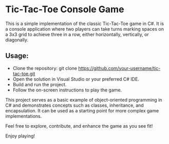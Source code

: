 # Tic-Tac-Toe Console Game

This is a simple implementation of the classic Tic-Tac-Toe game in C#. It is a console application where two players can take turns marking spaces on a 3x3 grid to achieve three in a row, either horizontally, vertically, or diagonally.

## Usage:
- Clone the repository: git clone https://github.com/your-username/tic-tac-toe.git
- Open the solution in Visual Studio or your preferred C# IDE.
- Build and run the project.
- Follow the on-screen instructions to play the game.


This project serves as a basic example of object-oriented programming in C# and demonstrates concepts such as classes, inheritance, and encapsulation. It can be used as a starting point for more complex game implementations.

Feel free to explore, contribute, and enhance the game as you see fit!

Enjoy playing!

